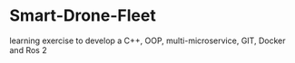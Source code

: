 # Smart-Drone-Fleet
learning exercise to develop a C++, OOP, multi-microservice, GIT, Docker and Ros 2
